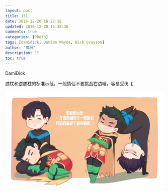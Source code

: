```yaml
---
layout: post
title: 151
date: 2016-12-20 16:27:18
updated: 2016-12-20 16:38:36
comments: true
categories: [Photo]
tags: [damidick, Damian Wayne, Dick Grayson]
author: "猫厨"
description: ""
toc: true
---
```


<p>DamiDick </p> 
<p>膝枕和逆膝枕的标准示范。一般情侣不要挑战右边哦，容易受伤【<br /></p>

![](https://raw.githubusercontent.com/alicewish/meowchain247/master/img_cVZNdzJtQk9JV2Npa1VaQzU2YndrckROK1A2WXFuS3o4S1lUV1V5MUJkcjhDVnZwMldKSEZRPT0.jpg)